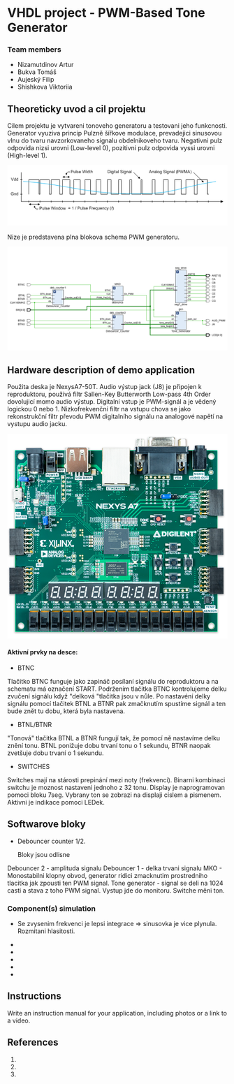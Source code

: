 # VHDL project - PWM-Based Tone Generator

### Team members

* Nizamutdinov Artur 
* Bukva Tomáš
* Aujeský Filip
* Shishkova Viktoriia 

## Theoreticky uvod a cil projektu

Cilem projektu je vytvareni tonoveho generatoru a testovani jeho funkcnosti. Generator vyuziva princip Pulzně šířkove modulace, prevadejici sinusovou vlnu do tvaru navzorkovaneho signalu obdelnikoveho tvaru. Negativni pulz odpovida nizsi urovni (Low-level 0), pozitivni pulz odpovida vyssi urovni (High-level 1). 

![obd.png](Images/obd.png)

Nize je predstavena plna blokova schema PWM generatoru. 

![schematic.png](Images/schematic.png)


## Hardware description of demo application
Použita deska je NexysA7-50T. Audio výstup jack (J8) je připojen k reproduktoru, použivá filtr Sallen-Key Butterworth Low-pass 4th Order dovolujicí momo audio výstup. Digitalní vstup je PWM-signál a je vědený logickou 0 nebo 1. Nizkofrekvenční filtr na vstupu chova se jako rekonstrukční filtr převodu PWM digitalního signálu na analogové napětí na vystupu audio jacku.


![nexys.png](Images/nexys.png)

#### Aktivní prvky na desce:
- BTNC 

Tlačitko BTNC funguje jako zapináč posílaní signálu do reproduktoru a na schematu má označení START.
Podržením tlačitka BTNC kontrolujeme delku zvučení signálu když "delková "tlačitka jsou v nůle. 
Po nastavéní delky signálu pomocí tlačitek BTNL a BTNR pak zmačknutím spustíme signál a ten bude znět tu dobu, která byla nastavena. 

- BTNL/BTNR

"Tonová" tlačitka BTNL a BTNR fungují tak, že pomocí ně nastavíme delku znění tonu. BTNL ponižuje dobu trvaní tonu o 1 sekundu, BTNR naopak zvetšuje dobu trvaní o 1 sekundu. 

- SWITCHES

Switches mají na stárosti prepinání mezi noty (frekvenci). Binarni kombinaci switchu je moznost nastaveni jednoho z 32 tonu. 
Display je naprogramovan pomoci bloku 7seg. Vybrany ton se zobrazi na displaji cislem a pismenem. Aktivni je indikace pomoci LEDek.


## Softwarove bloky

* Debouncer counter 1/2.

  Bloky jsou odlisne

Debouncer 2 - amplituda signalu
Debouncer 1 - delka trvani signalu 
MKO - Monostabilni klopny obvod, generator ridici zmacknutim prostredniho tlacitka jak zpousti ten PWM signal. 
Tone generator - signal se deli na 1024 casti a stava z toho PWM signal. Vystup jde do monitoru.
Switche měni ton.

### Component(s) simulation

* Se zvysenim frekvenci je lepsi integrace => sinusovka je vice plynula. Rozmitani hlasitosti. 



* 



* 



* 


* 

*
## Instructions

Write an instruction manual for your application, including photos or a link to a video.

## References

1.
2. 
3. 
